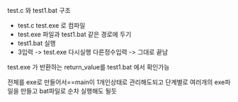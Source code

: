 test.c 와 test1.bat 구조


* test.c test.exe 로 컴파일
* test.exe 파일과 test1.bat 같은 경로에 두기
* test1.bat 실행
* 3입력 -> test.exe 다시실행  다른정수입력 -> 그대로 끝남

test.exe 가 반환하는 return_value를 test1.bat 에서 확인가능

전체를 exe로 만들어서==main이 1개인상태로 관리해도되고
단계별로 여러개의 exe파일을 만들고 bat파일로 순차 실행해도 될듯

